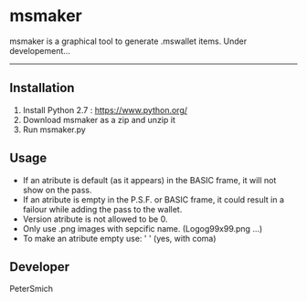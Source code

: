 # msmaker
msmaker is a graphical tool to generate .mswallet items.
Under developement...

****

Installation
------------
1. Install Python 2.7 : https://www.python.org/
2. Download msmaker as a zip and unzip it
3. Run msmaker.py

Usage
-----
- If an atribute is default (as it appears) in the BASIC frame, it will not show on the pass.
- If an atribute is empty in the P.S.F. or BASIC frame, it could result in a failour while adding the pass to the wallet.
- Version atribute is not allowed to be 0.
- Only use .png images with sepcific name. (Logog99x99.png ...)
- To make an atribute empty use: '&#160;' (yes, with coma) 

Developer
---------
PeterSmich

